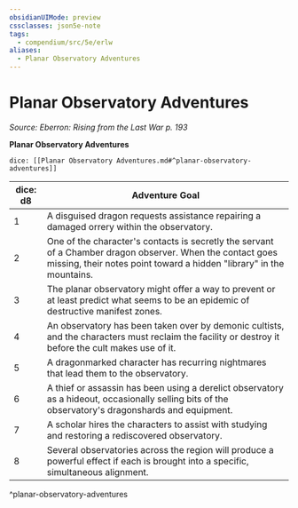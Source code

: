 ```yaml
---
obsidianUIMode: preview
cssclasses: json5e-note
tags:
  - compendium/src/5e/erlw
aliases:
  - Planar Observatory Adventures
---
```

# Planar Observatory Adventures
*Source: Eberron: Rising from the Last War p. 193* 

**Planar Observatory Adventures**

`dice: [[Planar Observatory Adventures.md#^planar-observatory-adventures]]`

| dice: d8 | Adventure Goal |
|----------|----------------|
| 1 | A disguised dragon requests assistance repairing a damaged orrery within the observatory. |
| 2 | One of the character's contacts is secretly the servant of a Chamber dragon observer. When the contact goes missing, their notes point toward a hidden "library" in the mountains. |
| 3 | The planar observatory might offer a way to prevent or at least predict what seems to be an epidemic of destructive manifest zones. |
| 4 | An observatory has been taken over by demonic cultists, and the characters must reclaim the facility or destroy it before the cult makes use of it. |
| 5 | A dragonmarked character has recurring nightmares that lead them to the observatory. |
| 6 | A thief or assassin has been using a derelict observatory as a hideout, occasionally selling bits of the observatory's dragonshards and equipment. |
| 7 | A scholar hires the characters to assist with studying and restoring a rediscovered observatory. |
| 8 | Several observatories across the region will produce a powerful effect if each is brought into a specific, simultaneous alignment. |
^planar-observatory-adventures
